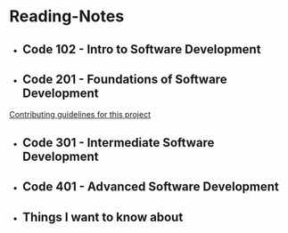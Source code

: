 # Reading-Notes
* ## Code 102 - Intro to Software Development
* ## Code 201 - Foundations of Software Development
[Contributing guidelines for this project](docs/class-01.md)
* ## Code 301 - Intermediate Software Development
* ## Code 401 - Advanced Software Development
* ## Things I want to know about

